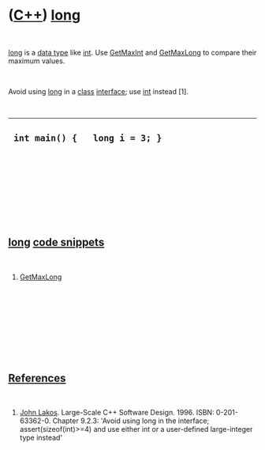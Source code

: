 



 

 

 

 

 

([C++](Cpp.htm)) [long](CppLong.htm)
====================================

 

[long](CppLong.htm) is a [data type](CppDataType.htm) like
[int](CppInt.htm). Use [GetMaxInt](CppGetMaxInt.htm) and
[GetMaxLong](CppGetMaxLong.htm) to compare their maximum values.

 

Avoid using [long](CppLong.htm) in a [class](CppClass.htm)
[interface](CppInterface.htm); use [int](CppInt.htm) instead \[1\].

 

  ---------------------------------
  ` int main() {   long i = 3; }`
  ---------------------------------

 

 

 

 

 

[long](CppLong.htm) [code snippets](CppCodeSnippets.htm)
--------------------------------------------------------

 

1.  [GetMaxLong](CppGetMaxLong.htm)

 

 

 

 

 

[References](CppReferences.htm)
-------------------------------

 

1.  [John Lakos](CppJohnLakos.htm). Large-Scale C++ Software Design.
    1996. ISBN: 0-201-63362-0. Chapter 9.2.3: 'Avoid using long in the
    interface; assert(sizeof(int)&gt;=4) and use either int or a
    user-defined large-integer type instead'

 

 

 

 

 





 



